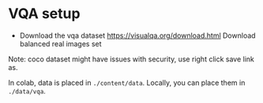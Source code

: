 # VQA setup
- Download the vqa dataset
https://visualqa.org/download.html
Download balanced real images set

Note: coco dataset might have issues with security, use right click save link as.

In colab, data is placed in `./content/data`. 
Locally, you can place them in `./data/vqa`.





